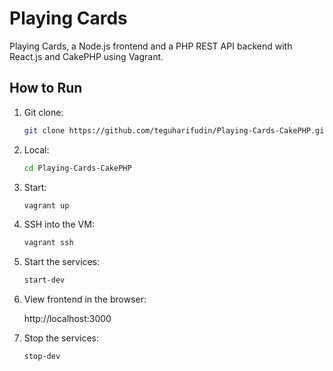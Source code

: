 # Playing Cards
Playing Cards, a Node.js frontend and a PHP REST API backend with React.js and CakePHP using Vagrant.

## How to Run

1. Git clone:
   ```bash
   git clone https://github.com/teguharifudin/Playing-Cards-CakePHP.git
2. Local:
   ```bash
   cd Playing-Cards-CakePHP
3. Start:
   ```bash
   vagrant up
4. SSH into the VM:
   ```bash
   vagrant ssh
5. Start the services:
   ```bash
   start-dev
6. View frontend in the browser: 

   http://localhost:3000
7. Stop the services:
   ```bash
   stop-dev